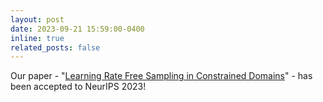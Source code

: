 ```yaml
---
layout: post
date: 2023-09-21 15:59:00-0400
inline: true
related_posts: false
---
```


Our paper - "[Learning Rate Free Sampling in Constrained Domains](https://openreview.net/forum?id=TNAGFUcSP7)" - has been accepted to NeurIPS 2023!
